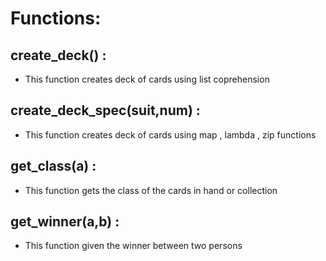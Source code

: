 # Functions:

## create_deck() :
- This function creates deck of cards using list coprehension


## create_deck_spec(suit,num) :
- This function creates deck of cards using map , lambda , zip functions


## get_class(a) :
- This function gets the class of the cards in hand or collection

## get_winner(a,b) :
- This function given the winner  between two persons
